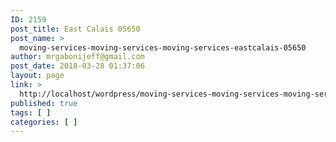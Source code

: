 ```yaml
---
ID: 2159
post_title: East Calais 05650
post_name: >
  moving-services-moving-services-moving-services-eastcalais-05650
author: mrgabonijeff@gmail.com
post_date: 2018-03-28 01:37:06
layout: page
link: >
  http://localhost/wordpress/moving-services-moving-services-moving-services-eastcalais-05650/
published: true
tags: [ ]
categories: [ ]
---
```

